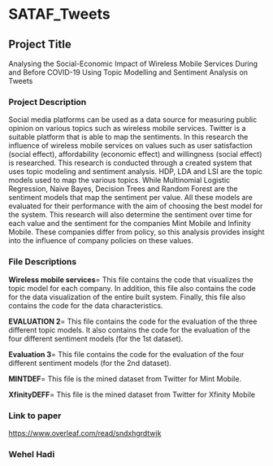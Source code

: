 

# SATAF_Tweets

## Project Title
Analysing the Social-Economic Impact of Wireless
Mobile Services During and Before COVID-19 Using
Topic Modelling and Sentiment Analysis on Tweets

### Project Description
Social media platforms can be used as a data source for measuring public opinion on
various topics such as wireless mobile services. Twitter is a suitable platform that is
able to map the sentiments. In this research the influence of wireless mobile services on values 
such as user satisfaction (social effect), affordability (economic effect) and
willingness (social effect) is researched. This research is conducted through a created
system that uses topic modeling and sentiment analysis. HDP, LDA and LSI are the
topic models used to map the various topics. While Multinomial Logistic Regression,
Naive Bayes, Decision Trees and Random Forest are the sentiment models that map
the sentiment per value. All these models are evaluated for their performance with the
aim of choosing the best model for the system. This research will also determine the
sentiment over time for each value and the sentiment for the companies Mint Mobile
and Infinity Mobile. These companies differ from policy, so this analysis provides
insight into the influence of company policies on these values.

### File Descriptions
**Wireless mobile services**= This file contains the code that visualizes the topic model for each company. In addition, this file also contains the code for the data visualization of the entire built system. Finally, this file also contains the code for the data characteristics.

**EVALUATION 2**= This file contains the code for the evaluation of the three different topic models. It also contains the code for the evaluation of the four different sentiment models (for the 1st dataset).

**Evaluation 3**= This file contains the code for the evaluation of the four different sentiment models (for the 2nd dataset).

**MINTDEF**= This file is the mined dataset from Twitter for Mint Mobile.

**XfinityDEFF**= This file is the mined dataset from Twitter for Xfinity Mobile

### Link to paper
https://www.overleaf.com/read/sndxhgrdtwjk

### Wehel Hadi
